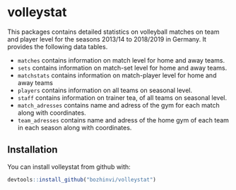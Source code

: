 
<!-- README.md is generated from README.Rmd. Please edit that file -->

# volleystat

This packages contains detailed statistics on volleyball matches on team
and player level for the seasons 2013/14 to 2018/2019 in Germany. It
provides the following data tables.

  - `matches` contains information on match level for home and away
    teams.
  - `sets` contains information on match-set level for home and away
    teams.
  - `matchstats` contains information on match-player level for home and
    away teams
  - `players` contains information on all teams on seasonal level.
  - `staff` contains information on trainer tea, of all teams on
    seasonal level.
  - `match_adresses` contains name and adress of the gym for each match
    along with coordinates.
  - `team_adresses` contains name and adress of the home gym of each
    team in each season along with coordinates.

## Installation

You can install volleystat from github with:

``` r
devtools::install_github("bozhinvi/volleystat")
```
